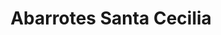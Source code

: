 ---
title: "Abarrotes Santa Cecilia"
url: /suchitlan-comala-colima/abarrotes-santa-cecilia/
shop: comodidad
---